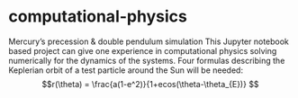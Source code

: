 # computational-physics
Mercury’s precession &amp; double pendulum simulation
This Jupyter notebook based project can give one experience in computational physics solving numerically for the dynamics of the systems.
Four formulas describing the Keplerian orbit of a test particle around the Sun will be needed: 
$$r(\theta) = \frac{a(1-e^2)}{1+ecos(\theta-\theta_{E})} $$
